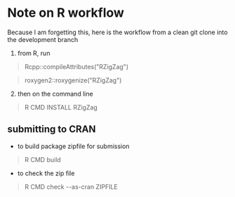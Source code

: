 # Note on R workflow
Because I am forgetting this, here is the workflow from a clean git clone into the development branch

1) from R, run
> Rcpp::compileAttributes("RZigZag")

> roxygen2::roxygenize("RZigZag")
2) then on the command line
> R CMD INSTALL RZigZag

## submitting to CRAN
* to build package zipfile for submission
> R CMD build
* to check the zip file
> R CMD check --as-cran ZIPFILE

